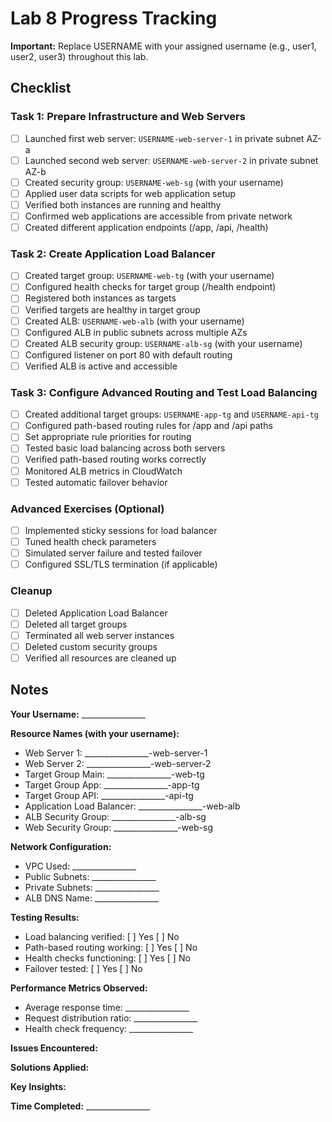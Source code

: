 # Lab 8 Progress Tracking

**Important:** Replace USERNAME with your assigned username (e.g., user1, user2, user3) throughout this lab.

## Checklist

### Task 1: Prepare Infrastructure and Web Servers
- [ ] Launched first web server: `USERNAME-web-server-1` in private subnet AZ-a
- [ ] Launched second web server: `USERNAME-web-server-2` in private subnet AZ-b
- [ ] Created security group: `USERNAME-web-sg` (with your username)
- [ ] Applied user data scripts for web application setup
- [ ] Verified both instances are running and healthy
- [ ] Confirmed web applications are accessible from private network
- [ ] Created different application endpoints (/app, /api, /health)

### Task 2: Create Application Load Balancer
- [ ] Created target group: `USERNAME-web-tg` (with your username)
- [ ] Configured health checks for target group (/health endpoint)
- [ ] Registered both instances as targets
- [ ] Verified targets are healthy in target group
- [ ] Created ALB: `USERNAME-web-alb` (with your username)
- [ ] Configured ALB in public subnets across multiple AZs
- [ ] Created ALB security group: `USERNAME-alb-sg` (with your username)
- [ ] Configured listener on port 80 with default routing
- [ ] Verified ALB is active and accessible

### Task 3: Configure Advanced Routing and Test Load Balancing
- [ ] Created additional target groups: `USERNAME-app-tg` and `USERNAME-api-tg`
- [ ] Configured path-based routing rules for /app and /api paths
- [ ] Set appropriate rule priorities for routing
- [ ] Tested basic load balancing across both servers
- [ ] Verified path-based routing works correctly
- [ ] Monitored ALB metrics in CloudWatch
- [ ] Tested automatic failover behavior

### Advanced Exercises (Optional)
- [ ] Implemented sticky sessions for load balancer
- [ ] Tuned health check parameters
- [ ] Simulated server failure and tested failover
- [ ] Configured SSL/TLS termination (if applicable)

### Cleanup
- [ ] Deleted Application Load Balancer
- [ ] Deleted all target groups
- [ ] Terminated all web server instances
- [ ] Deleted custom security groups
- [ ] Verified all resources are cleaned up

## Notes

**Your Username:** ________________

**Resource Names (with your username):**
- Web Server 1: ________________-web-server-1
- Web Server 2: ________________-web-server-2
- Target Group Main: ________________-web-tg
- Target Group App: ________________-app-tg
- Target Group API: ________________-api-tg
- Application Load Balancer: ________________-web-alb
- ALB Security Group: ________________-alb-sg
- Web Security Group: ________________-web-sg

**Network Configuration:**
- VPC Used: ________________
- Public Subnets: ________________
- Private Subnets: ________________
- ALB DNS Name: ________________

**Testing Results:**
- Load balancing verified: [ ] Yes [ ] No
- Path-based routing working: [ ] Yes [ ] No
- Health checks functioning: [ ] Yes [ ] No
- Failover tested: [ ] Yes [ ] No

**Performance Metrics Observed:**
- Average response time: ________________
- Request distribution ratio: ________________
- Health check frequency: ________________

**Issues Encountered:**


**Solutions Applied:**


**Key Insights:**


**Time Completed:** ________________

